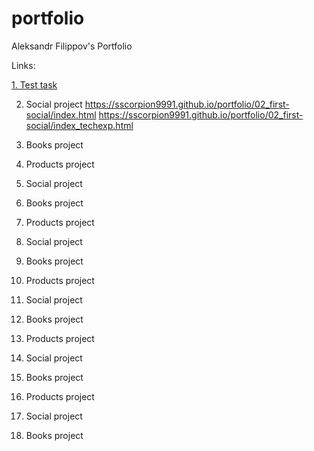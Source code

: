 # portfolio
Aleksandr Filippov's Portfolio 


Links:


<a href="https://sscorpion9991.github.io/portfolio/01_test-task/index.html">1. Test task</a>

2. Social project
https://sscorpion9991.github.io/portfolio/02_first-social/index.html
https://sscorpion9991.github.io/portfolio/02_first-social/index_techexp.html

3. Books project


4. Products project


5. Social project


6. Books project


7. Products project


8. Social project


9. Books project


10. Products project


11. Social project


12. Books project


13. Products project


14. Social project


15. Books project


16. Products project


17. Social project


18. Books project


